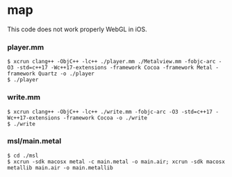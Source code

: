 # map

This code does not work properly WebGL in iOS.

### player.mm

	$ xcrun clang++ -ObjC++ -lc++ ./player.mm ./Metalview.mm -fobjc-arc -O3 -std=c++17 -Wc++17-extensions -framework Cocoa -framework Metal -framework Quartz -o ./player
	$ ./player
	

### write.mm

	$ xcrun clang++ -ObjC++ -lc++ ./write.mm -fobjc-arc -O3 -std=c++17 -Wc++17-extensions -framework Cocoa -o ./write
	$ ./write


### msl/main.metal

	$ cd ./msl
	$ xcrun -sdk macosx metal -c main.metal -o main.air; xcrun -sdk macosx metallib main.air -o main.metallib